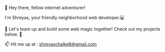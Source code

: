 👋 Hey there, fellow internet adventurer!

 I'm Shreyas, your friendly neighborhood web developer.💻



🚀 Let's team up and build some web magic together! Check out my projects below. 🌟

 📫 Hit me up at : shreyaschalke8@gmail.com

<!--
**shreyasss12/shreyasss12** is a ✨ _special_ ✨ repository because its `README.md` (this file) appears on your GitHub profile.

Here are some ideas to get you started:

- 🔭 I’m currently working on ...
- 🌱 I’m currently learning ...
- 👯 I’m looking to collaborate on ...
- 🤔 I’m looking for help with ...
- 💬 Ask me about ...
- ...
- 😄 Pronouns: ...
- ⚡ Fun fact: ...
-->
